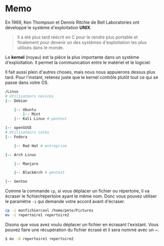 # Memo

En 1969, Ken Thompson et Dennis Ritchie de Bell Laboratories ont développé le système d'exploitation **UNIX**. 
>Il a été plus tard réécrit en C pour le rendre plus portable et finalement pour devenir un des systèmes d'exploitation les plus utilisés dans le monde.

Le **kernel** (noyau) est la pièce la plus importante dans un système d'exploitation. 
Il permet la communication entre le matériel et le logiciel. 

Il fait aussi plein d'autres choses, mais nous nous appuierons dessus plus tard. 
Pour l'instant, retenez juste que le kernel contrôle plutôt tout ce qui se passe dans votre OS.

```bash
/Linux
# Utilisateurs novices
|-- Debian

    |-- Ubuntu
        |-- Mint
    |-- Kali Linux # pentest

|-- openSUSE
# Utilisateurs calés
|-- Fedora

    |-- Red Hat # entreprise

|-- Arch Linux

    |-- Manjaro

    |-- BlackArch # pentest

|-- Gentoo
```

Comme la commande `cp`, si vous déplacer un fichier ou répertoire, il va écraser le fichier/répertoire ayant le même nom. Donc vous pouvez utiliser le paramètre `-i` qui demande votre accord avant d'écraser.
```bash
cp -i monfichiercool /home/pete/Pictures
mv -i repertoire1 repertoire2
```
Disons que vous avez voulu déplacer un fichier en écrasant l'existant. Vous pouvez faire une récupération du fichier écrasé et il sera nommé avec un ~.
```bash
$ mv -b repertoire1 repertoire2
```

```bash
```
